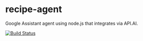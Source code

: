 # recipe-agent
Google Assistant agent using node.js that integrates via API.AI.

[![Build Status](https://travis-ci.org/meandmyrobot/recipe-agent.svg?branch=master)](https://travis-ci.org/meandmyrobot/recipe-agent)
